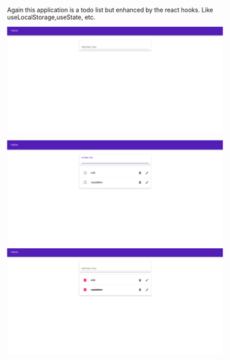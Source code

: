 Again this application is a todo list but enhanced by the react hooks.
Like useLocalStorage,useState, etc. 

![](hooks_todo1.png)

![](hooks_todo2.png)
![](hooks_todo3.png)
